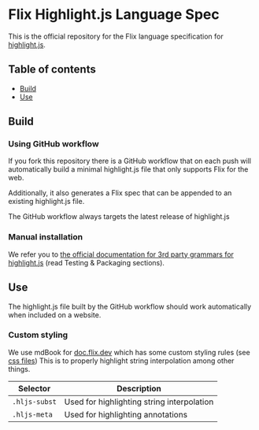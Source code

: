 # Flix Highlight.js Language Spec

This is the official repository for the Flix language specification
for [highlight.js](https://highlightjs.org/).

## Table of contents
- [Build](#Build)
- [Use](#Use)

## Build

### Using GitHub workflow

If you fork this repository there is a GitHub workflow
that on each push will automatically build a minimal
highlight.js file that only supports Flix for the web.

Additionally, it also generates a Flix spec that can be appended
to an existing highlight.js file.

The GitHub workflow always targets the latest release of
highlight.js

### Manual installation

We refer you to
[the official documentation for 3rd party grammars for highlight.js](https://GitHub.com/highlightjs/highlight.js/blob/main/extra/3RD_PARTY_QUICK_START.md#testing)
(read Testing & Packaging sections).

## Use

The highlight.js file built by the GitHub workflow
should work automatically when included on a website.

### Custom styling

We use mdBook for [doc.flix.dev](https://doc.flix.dev/) which
has some custom styling rules (see [css files](https://github.com/flix/book/tree/master/theme))
This is to properly highlight string interpolation among
other things.

| Selector      | Description                                |
|---------------|--------------------------------------------|
| `.hljs-subst` | Used for highlighting string interpolation |
| `.hljs-meta`  | Used for highlighting annotations          |
